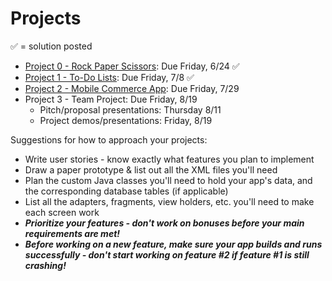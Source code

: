 # Projects

&#x2705; = solution posted

- [Project 0 - Rock Paper Scissors](https://github.com/ga-adi-nyc/Project-0---Rock-Paper-Scissors): Due Friday, 6/24 &#x2705;
- [Project 1 - To-Do Lists](https://github.com/ga-adi-nyc/Project-1---To-Do-List): Due Friday, 7/8 &#x2705;
- [Project 2 - Mobile Commerce App](https://github.com/ga-adi-nyc/Project-2---Ecommerce-Mobile-App): Due Friday, 7/29
- Project 3 - Team Project: Due Friday, 8/19
  - Pitch/proposal presentations: Thursday 8/11
  - Project demos/presentations: Friday, 8/19

Suggestions for how to approach your projects:
  - Write user stories - know exactly what features you plan to implement
  - Draw a paper prototype & list out all the XML files you'll need
  - Plan the custom Java classes you'll need to hold your app's data, and the corresponding database tables (if applicable)
  - List all the adapters, fragments, view holders, etc. you'll need to make each screen work
  - _**Prioritize your features - don't work on bonuses before your main requirements are met!**_
  - _**Before working on a new feature, make sure your app builds and runs successfully - don't start working on feature #2 if feature #1 is still crashing!**_
